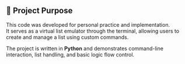 ## 🧪 Project Purpose

This code was developed for personal practice and implementation.  
It serves as a virtual list emulator through the terminal, allowing users to create and manage a list using custom commands.

The project is written in **Python** and demonstrates command-line interaction, list handling, and basic logic flow control.
